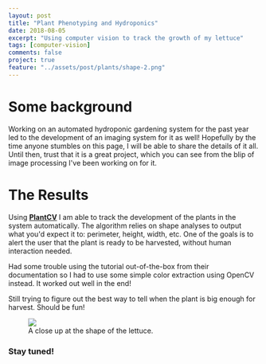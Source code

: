 ```yaml
---
layout: post
title: "Plant Phenotyping and Hydroponics"
date: 2018-08-05
excerpt: "Using computer vision to track the growth of my lettuce"
tags: [computer-vision]
comments: false
project: true
feature: "../assets/post/plants/shape-2.png"
---
```


# Some background

Working on an automated hydroponic gardening system for the past year led to the development of an imaging system for it as well! Hopefully by the time anyone stumbles on this page, I will be able to share the details of it all. Until then, trust that it is a great project, which you can see from the blip of image processing I've been working on for it. 

# The Results

Using <a href="https://plantcv.readthedocs.io/en/latest/"><b> PlantCV</b></a> I am able to track the development of the plants in the system automatically. The algorithm relies on shape analyses to output what you'd expect it to: perimeter, height, width, etc. One of the goals is to alert the user that the plant is ready to be harvested, without human interaction needed.

Had some trouble using the tutorial out-of-the-box from their documentation so I had to use some simple color extraction using OpenCV instead. It worked out well in the end! 

Still trying to figure out the best way to tell when the plant is big enough for harvest. Should be fun!

<figure>
	<a href="../assets/post/plants/shape-1"><img src="../assets/post/plants/shape-1"></a>
	<figcaption>A close up at the shape of the lettuce.</figcaption>
</figure>




### Stay tuned!
